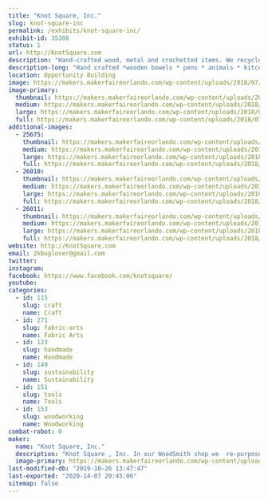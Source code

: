 ```yaml
---
title: "Knot Square, Inc."
slug: knot-square-inc
permalink: /exhibits/knot-square-inc/
exhibit-id: 35308
status: 1
url: http://KnotSquare.com
description: "Hand-crafted wood, metal and crochetted items. We recycle what others throw in the landfills. "
description-long: "Hand crafted *wooden bowels * pens * animals * kitcen utensils * tables * stools * afghans * washcloths * candle holders"
location: Opportunity Building
image: https://makers.makerfaireorlando.com/wp-content/uploads/2018/07/20151015_150607-1024x576.jpg
image-primary:
  thumbnail: https://makers.makerfaireorlando.com/wp-content/uploads/2018/07/20151015_150607-150x150.jpg
  medium: https://makers.makerfaireorlando.com/wp-content/uploads/2018/07/20151015_150607-300x169.jpg
  large: https://makers.makerfaireorlando.com/wp-content/uploads/2018/07/20151015_150607-1024x576.jpg
  full: https://makers.makerfaireorlando.com/wp-content/uploads/2018/07/20151015_150607.jpg
additional-images:
  - 25675:
    thumbnail: https://makers.makerfaireorlando.com/wp-content/uploads/2018/07/20160713_164048-150x150.jpg
    medium: https://makers.makerfaireorlando.com/wp-content/uploads/2018/07/20160713_164048-300x169.jpg
    large: https://makers.makerfaireorlando.com/wp-content/uploads/2018/07/20160713_164048-1024x576.jpg
    full: https://makers.makerfaireorlando.com/wp-content/uploads/2018/07/20160713_164048.jpg
  - 26010:
    thumbnail: https://makers.makerfaireorlando.com/wp-content/uploads/2018/07/Composit-lidded-bowl-11-2017-150x150.jpg
    medium: https://makers.makerfaireorlando.com/wp-content/uploads/2018/07/Composit-lidded-bowl-11-2017-225x300.jpg
    large: https://makers.makerfaireorlando.com/wp-content/uploads/2018/07/Composit-lidded-bowl-11-2017-768x1024.jpg
    full: https://makers.makerfaireorlando.com/wp-content/uploads/2018/07/Composit-lidded-bowl-11-2017.jpg
  - 26011:
    thumbnail: https://makers.makerfaireorlando.com/wp-content/uploads/2018/07/Pens-08-2017-150x150.jpg
    medium: https://makers.makerfaireorlando.com/wp-content/uploads/2018/07/Pens-08-2017-300x225.jpg
    large: https://makers.makerfaireorlando.com/wp-content/uploads/2018/07/Pens-08-2017-1024x768.jpg
    full: https://makers.makerfaireorlando.com/wp-content/uploads/2018/07/Pens-08-2017.jpg
website: http://KnotSquare.com
email: 2kbuglover@gmail.com
twitter: 
instagram: 
facebook: https://www.facebook.com/knotsquare/
youtube: 
categories:
  - id: 115
    slug: craft
    name: Craft
  - id: 271
    slug: fabric-arts
    name: Fabric Arts
  - id: 123
    slug: handmade
    name: Handmade
  - id: 149
    slug: sustainability
    name: Sustainability
  - id: 151
    slug: tools
    name: Tools
  - id: 153
    slug: woodworking
    name: Woodworking
combat-robot: 0
maker:
  name: "Knot Square, Inc."
  description: "Knot Square , Inc. In our WoodSmith shop we  re-purposes items that would goto landfills, be burned or otherwise wasted. We use wood crafting skills to make furniture, serving trays, bowls, candle holders, pilons, boxes, wine racks, etc. We also use the skills of the BlackSmith Shop to produce hangers, knives, scrapers, rain chains and other useful items."
  image-primary: https://makers.makerfaireorlando.com/wp-content/uploads/2016/07/20160201_182232-2-683x1024.jpg
last-modified-db: "2019-10-26 13:47:47"
last-exported: "2020-14-07 20:45:06"
sitemap: false
---
```


